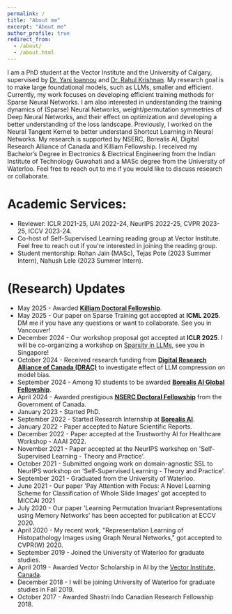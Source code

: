 ```yaml
---
permalink: /
title: "About me"
excerpt: "About me"
author_profile: true
redirect_from: 
  - /about/
  - /about.html
---
```



I am a PhD student at the Vector Institute and the University of Calgary, supervised by [Dr. Yani Ioannou](https://yani.ai/) and [Dr. Rahul Krishnan](https://www.cs.toronto.edu/~rahulgk/). My research goal is to make large foundational models, such as LLMs, smaller and efficient. Currently, my work focuses on developing efficient training methods for Sparse Neural Networks. I am also interested in understanding the training dynamics of (Sparse) Neural Networks, weight/permutation symmetries of Deep Neural Networks, and their effect on optimization and developing a better understanding of the loss landscape. Previously, I worked on the Neural Tangent Kernel to better understand Shortcut Learning in Neural Networks. My research is supported by NSERC, Borealis AI, Digital Research Alliance of Canada and Killiam Fellowship. I received my Bachelor’s Degree in Electronics & Electrical Engineering from the Indian Institute of Technology Guwahati and a MASc degree from the University of Waterloo. Feel free to reach out to me if you would like to discuss research or collaborate. 


# Academic Services:
* Reviewer: ICLR 2021-25, UAI 2022-24, NeurIPS 2022-25, CVPR 2023-25, ICCV 2023-24.
* Co-host of Self-Supervised Learning reading group at Vector Institute. Feel free to reach out if you're interested in joining the reading group.
* Student mentorship: Rohan Jain (MASc), Tejas Pote (2023 Summer Intern), Nahush Lele (2023 Summer Intern). 

# (Research) Updates
* May 2025 - Awarded [<b>Killiam Doctoral Fellowship</b>](<https://killamlaureates.ca/>).
* May 2025 - Our paper on Sparse Training got accepted at <b>ICML 2025</b>. DM me if you have any questions or want to collaborate. See you in Vancouver! 
* December 2024 - Our workshop proposal got accepted at <b>ICLR 2025</b>. I will be co-organizing a workshop on [Sparsity in LLMs](https://sparsellms.org/), see you in Singapore!
* October 2024 - Received research funding from [<b>Digital Research Alliance of Canada (DRAC)</b>](https://www.alliancecan.ca/en) to investigate effect of LLM compression on model bias.
* September 2024 - Among 10 students to be awarded [<b>Borealis AI Global Fellowship</b>](https://rbcborealis.com/news/celebrating-the-future-of-ai-meet-our-new-fellows/). 
* April 2024 - Awarded prestigious [<b>NSERC Doctoral Fellowship</b>](https://www.nserc-crsng.gc.ca/students-etudiants/pg-cs/bellandpostgrad-belletsuperieures_eng.asp) from the Government of Canada. 
* January 2023 - Started PhD. 
* September 2022 - Started Research Internship at [<b>Borealis AI</b>](https://rbcborealis.com/).
* January 2022 - Paper accepted to Nature Scientific Reports.
* December 2022 - Paper accepted at the Trustworthy AI for Healthcare Workshop - AAAI 2022.
* November 2021 - Paper accepted at the NeurIPS workshop on 'Self-Supervised Learning - Theory and Practice'. 
* October 2021 - Submitted ongoing work on domain-agnostic SSL to NeurIPS workshop on 'Self-Supervised Learning - Theory and Practice'.
* September 2021 - Graduated from the University of Waterloo.
* June 2021 - Our paper 'Pay Attention with Focus: A Novel Learning Scheme for Classification of Whole Slide Images' got accepted to MICCAI 2021
* July 2020 - Our paper 'Learning Permutation Invariant Representations using Memory Networks' has been accepted for publication at ECCV 2020.
* April 2020 - My recent work, "Representation Learning of Histopathology Images using Graph Neural Networks," got accepted to CVPR(W) 2020. 
* September 2019 - Joined the University of Waterloo for graduate studies.
* April 2019 - Awarded Vector Scholarship in AI by the [Vector Institute, Canada](https://vectorinstitute.ai/).
* December 2018 - I will be joining University of Waterloo for graduate studies in Fall 2019.
* October 2017 - Awarded Shastri Indo Canadian Research Fellowship 2018.
